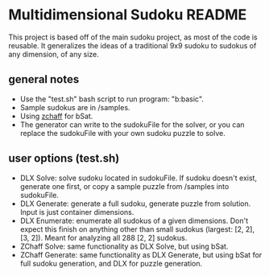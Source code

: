 # Multidimensional Sudoku README

This project is based off of the main sudoku project, as most of the code is reusable. It generalizes the ideas of a traditional 9x9 sudoku to sudokus of any dimension, of any size.

## general notes

* Use the "test.sh" bash script to run program: "b:basic".
* Sample sudokus are in /samples.
* Using [zchaff](https://www.princeton.edu/~chaff/zchaff.html#:~:text=zChaff%20is%20an%20implementation%20of,variables%20and%2010%20million%20clauses.) for bSat.
* The generator can write to the sudokuFile for the solver, or you can replace the sudokuFile with your own sudoku puzzle to solve.

## user options (test.sh)

* DLX Solve: solve sudoku located in sudokuFile. If sudoku doesn't exist, generate one first, or copy a sample puzzle from /samples into sudokuFile.
* DLX Generate: generate a full sudoku, generate puzzle from solution. Input is just container dimensions.
* DLX Enumerate: enumerate all sudokus of a given dimensions. Don't expect this finish on anything other than small sudokus (largest: [2, 2], [3, 2]). Meant for analyzing all 288 [2, 2] sudokus.
* ZChaff Solve: same functionality as DLX Solve, but using bSat.
* ZChaff Generate: same functionality as DLX Generate, but using bSat for full sudoku generation, and DLX for puzzle generation.